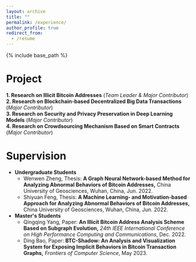 ```yaml
---
layout: archive
title: ""
permalink: /experience/
author_profile: true
redirect_from:
  - /resume
---
```


{% include base_path %}

# Project

**1. Research on Illicit Bitcoin Addresses** (*Team Leader & Major Contributor*)<br /> 
**2. Research on Blockchain-based Decentralized Big Data Transactions** (*Major Contributor*)<br /> 
**3. Research on Security and Privacy Preservation in Deep Learning Models** (*Major Contributor*)<br /> 
**4. Research on Crowdsourcing Mechanism Based on Smart Contracts** (*Major Contributor*)

# Supervision

* **Undergraduate Students**
  * Wenwen Zheng, Thesis: **A Graph Neural Network-based Method for Analyzing Abnormal Behaviors of Bitcoin Addresses,** China University of Geosciences, Wuhan, China, Jun. 2022.
  * Shiyuan Feng, Thesis: **A Machine Learning- and Motivation-based Approach for Analyzing Abnormal Behaviors of Bitcoin Addresses,** China University of Geosciences, Wuhan, China, Jun. 2022.
* **Master's Students**
  * Qingqing Yang, Paper: **An Illicit Bitcoin Address Analysis Scheme Based on Subgraph Evolution,** *24th IEEE International Conference on High Performance Computing and Communications*, Dec. 2022.
  * Ding Bao, Paper: **BTC-Shadow: An Analysis and Visualization System for Exposing Implicit Behaviors in Bitcoin Transaction Graphs,** *Frontiers of Computer Science*, May 2023.

<!-- # Intership -->


  
